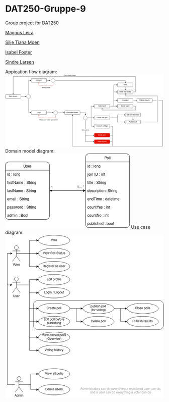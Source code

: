 # DAT250-Gruppe-9
Group project for DAT250

[Magnus Leira](https://github.com/h578031)

[Silje Tiana Moen](https://github.com/TheSTiana)

[Isabel Foster](https://github.com/IsaFoster)

[Sindre Larsen](https://github.com/SiLar92)


Appication flow diagram:
![](designdocument/applicationflow.png?raw=true)
Domain model diagram:
![](designdocument/domainmodel.png?raw=true)
Use case diagram:
![](designdocument/usecase.png?raw=true)
